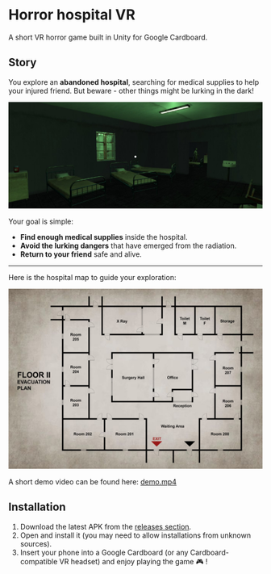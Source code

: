 # Horror hospital VR
A short VR horror game built in Unity for Google Cardboard.


##  Story 
You explore an **abandoned hospital**, searching for medical supplies to help your injured friend. But beware - other things might be lurking in the dark!

![Slika zombija](Docs/room_beds.jpg)

Your goal is simple:  
- **Find enough medical supplies** inside the hospital.  
- **Avoid the lurking dangers** that have emerged from the radiation.
- **Return to your friend** safe and alive.

---

Here is the hospital map to guide your exploration:  

![Hospital Map](Docs/hospital_map.jpg)

A short demo video can be found here: [demo.mp4](https://drive.google.com/file/d/1JapnQ9p8kwLWOrgYQazgVDx5sbPln1WG/view?usp=drive_link)

## Installation
1. Download the latest APK from the [releases section](#).    
2. Open and install it (you may need to allow installations from unknown sources).  
3. Insert your phone into a Google Cardboard (or any Cardboard-compatible VR headset) and enjoy playing the game 🎮 ! 
